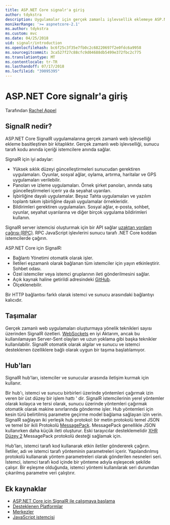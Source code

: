 ```yaml
---
title: ASP.NET Core signalr'a giriş
author: tdykstra
description: Uygulamalar için gerçek zamanlı işlevsellik eklemeye ASP.NET Core SignalR kitaplığı nasıl kolaylaştırdığını öğrenin.
monikerRange: '>= aspnetcore-2.1'
ms.author: tdykstra
ms.custom: mvc
ms.date: 04/25/2018
uid: signalr/introduction
ms.openlocfilehash: bc6f25c3f35e7fb0c2c68220697f2e0fdc6a9958
ms.sourcegitcommit: 3ca527f27c88cfc9d04688db5499e372fbc2c775
ms.translationtype: MT
ms.contentlocale: tr-TR
ms.lasthandoff: 07/17/2018
ms.locfileid: "39095395"
---
```

# <a name="introduction-to-aspnet-core-signalr"></a>ASP.NET Core signalr'a giriş

Tarafından [Rachel Appel](https://twitter.com/rachelappel)

## <a name="what-is-signalr"></a>SignalR nedir?

ASP.NET Core SignalR uygulamalarına gerçek zamanlı web işlevselliği ekleme basitleştiren bir kitaplıktır. Gerçek zamanlı web işlevselliği, sunucu tarafı kodu anında içeriği istemcilere anında sağlar.

SignalR için iyi adaylar:

* Yüksek sıklık düzeyi güncelleştirmeleri sunucudan gerektiren uygulamaları. Oyunlar, sosyal ağlar, oylama, artırma, haritalar ve GPS uygulamaları verilebilir.
* Panoları ve izleme uygulamaları. Örnek şirket panoları, anında satış güncelleştirmeleri içerir ya da seyahat uyarıları.
* İşbirliğine dayalı uygulamalar. Beyaz Tahta uygulamaları ve yazılım toplantı takım işbirliğine dayalı uygulamalar örnekleridir.
* Bildirimleri gerektiren uygulamaları. Sosyal ağlar, e-posta, sohbet, oyunlar, seyahat uyarılarına ve diğer birçok uygulama bildirimleri kullanın.

SignalR server istemcisi oluşturmak için bir API sağlar [uzaktan yordam çağrısı (RPC)](https://wikipedia.org/wiki/Remote_procedure_call). RPC JavaScript işlevlerini sunucu tarafı .NET Core koddan istemcilerde çağırın.

ASP.NET Core için SignalR:

* Bağlantı Yönetimi otomatik olarak işler.
* İletileri eşzamanlı olarak bağlanan tüm istemciler için yayın etkinleştirir. Sohbet odası.
* Özel istemciler veya istemci gruplarının ileti gönderilmesini sağlar.
* Açık kaynak haline getirildi adresindeki [GitHub](https://github.com/aspnet/signalr).
* Ölçeklenebilir.

Bir HTTP bağlantısı farklı olarak istemci ve sunucu arasındaki bağlantıyı kalıcıdır.

## <a name="transports"></a>Taşımalar

Gerçek zamanlı web uygulamaları oluşturmaya yönelik teknikleri sayısı üzerinden SignalR özetleri. [WebSockets](https://tools.ietf.org/html/rfc7118) en iyi Aktarım, ancak bu kullanılamayan Server-Sent olayları ve uzun yoklama gibi başka teknikler kullanılabilir. SignalR otomatik olarak algılar ve sunucu ve istemci desteklenen özelliklere bağlı olarak uygun bir taşıma başlatılamıyor.

## <a name="hubs"></a>Hub'ları

SignalR hub'ları, istemciler ve sunucular arasında iletişim kurmak için kullanır.

Bir hub'ı, istemci ve sunucu birbirleri üzerinde yöntemleri çağırmak izin veren bir üst düzey bir işlem hattı ' dir. SignalR istemcilerinin yerel yöntemler olarak kolayca ve tersi olarak, sunucu üzerinde yöntemleri çağırmak otomatik olarak makine sınırlarında gönderme işler. Hub yöntemleri için kesin türü belirtilmiş parametre geçirme model bağlama sağlayan izin verin. SignalR sağlayan iki yerleşik hub protokol: bir metin protokolü temel JSON ve temel bir ikili Protokolü [MessagePack](https://msgpack.org/).  MessagePack genellikle JSON kullanırken daha küçük ileti oluşturur. Eski tarayıcılar desteklemelidir [XHR Düzey 2](https://caniuse.com/#feat=xhr2) MessagePack protokolü desteği sağlamak için.

Hub'ları, istemci tarafı kod kullanarak etkin iletiler göndererek çağırın. İletiler, adı ve istemci tarafı yönteminin parametreleri içerir. Yapılandırılmış protokolü kullanarak yöntem parametreleri olarak gönderilen nesneleri seri. İstemci, istemci tarafı kod içinde bir yönteme adıyla eşleşecek şekilde çalışır. Bir eşleşme olduğunda, istemci yöntemi kullanılarak seri durumdan çıkarılmış parametre veri çalıştırır.

## <a name="additional-resources"></a>Ek kaynaklar

* [ASP.NET Core için SignalR ile çalışmaya başlama](xref:tutorials/signalr)
* [Desteklenen Platformlar](xref:signalr/supported-platforms)
* [Merkezler](xref:signalr/hubs)
* [JavaScript istemcisi](xref:signalr/javascript-client)
